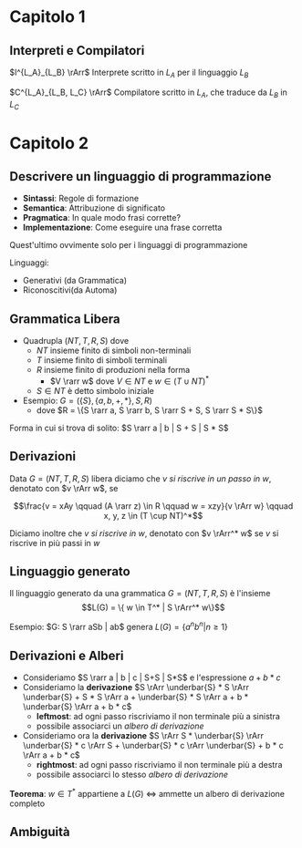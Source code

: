 # Capitolo 1
## Interpreti e Compilatori
$I^{L_A}_{L_B} \rArr$ Interprete scritto in $L_A$ per il linguaggio $L_B$

$C^{L_A}_{L_B, L_C} \rArr$ Compilatore scritto in $L_A$, che traduce da $L_B$ in $L_C$

# Capitolo 2
## Descrivere un linguaggio di programmazione
- **Sintassi**: Regole di formazione
- **Semantica**: Attribuzione di significato
- **Pragmatica**: In quale modo frasi corrette?
- **Implementazione**: Come eseguire una frase corretta

Quest'ultimo ovvimente solo per i linguaggi di programmazione

Linguaggi:
- Generativi (da Grammatica)
- Riconoscitivi(da Automa)

## Grammatica Libera
- Quadrupla $(NT, T, R, S)$ dove
  - $NT$ insieme finito di simboli non-terminali
  - $T$ insieme finito di simboli terminali
  - $R$ insieme finito di produzioni nella forma
    - $V \rarr w$ dove $V \in NT$ e $w \in (T \cup NT)^*$
  - $S \in NT$ è detto simbolo iniziale
- Esempio: $G = (\{S\}, \{a, b, +, *\}, S, R)$
  - dove $R = \{S \rarr a, S \rarr b, S \rarr S + S, S \rarr S * S\}$

Forma in cui si trova di solito: $S \rarr a | b | S + S | S * S$

## Derivazioni
Data $G = (NT, T, R, S)$ libera diciamo che *$v$ si riscrive in un passo in $w$*, denotato con $v \rArr w$, se

$$\frac{v = xAy \qquad (A \rarr z) \in R \qquad w = xzy}{v \rArr w} \qquad x, y, z \in (T \cup NT)^*$$

Diciamo inoltre che *$v$ si riscrive in $w$*, denotato con $v \rArr^* w$ se $v$ si riscrive in più passi in $w$

## Linguaggio generato
Il linguaggio generato da una grammatica $G = (NT, T, R, S)$ è l'insieme
$$L(G) = \{ w \in T^* | S \rArr^* w\}$$

Esempio: $G: S \rarr aSb | ab$ genera $L(G) = \{a^n b^n | n \geq 1 \}$

## Derivazioni e Alberi
- Consideriamo $S \rarr a | b | c | S+S | S*S$ e l'espressione $a + b * c$
- Consideriamo la **derivazione** $S \rArr \underbar{S} * S \rArr \underbar{S} + S * S \rArr a + \underbar{S} * S \rArr a + b * \underbar{S} \rArr a + b * c$
  - **leftmost**: ad ogni passo riscriviamo il non terminale più a sinistra
  - possibile associarci un *albero di derivazione*
- Consideriamo ora la **derivazione** $S \rArr S * \underbar{S} \rArr \underbar{S} * c \rArr S + \underbar{S} * c \rArr \underbar{S} + b * c \rArr a + b * c$
  - **rightmost**: ad ogni passo riscriviamo il non terminale più a destra
  - possibile associarci lo stesso *albero di derivazione*

**Teorema**: $w \in T^*$ appartiene a $L(G)$ $\iff$ ammette un albero di derivazione completo

## Ambiguità

